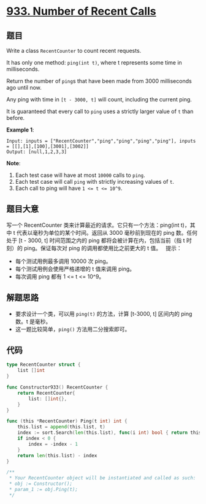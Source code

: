 # [933. Number of Recent Calls](https://leetcode.com/problems/number-of-recent-calls/)



## 题目

Write a class `RecentCounter` to count recent requests.

It has only one method: `ping(int t)`, where t represents some time in milliseconds.

Return the number of `ping`s that have been made from 3000 milliseconds ago until now.

Any ping with time in `[t - 3000, t]` will count, including the current ping.

It is guaranteed that every call to `ping` uses a strictly larger value of `t` than before.

**Example 1**:

```
Input: inputs = ["RecentCounter","ping","ping","ping","ping"], inputs = [[],[1],[100],[3001],[3002]]
Output: [null,1,2,3,3]
```

**Note**:

1. Each test case will have at most `10000` calls to `ping`.
2. Each test case will call `ping` with strictly increasing values of `t`.
3. Each call to ping will have `1 <= t <= 10^9`.


## 题目大意

写一个 RecentCounter 类来计算最近的请求。它只有一个方法：ping(int t)，其中 t 代表以毫秒为单位的某个时间。返回从 3000 毫秒前到现在的 ping 数。任何处于 [t - 3000, t] 时间范围之内的 ping 都将会被计算在内，包括当前（指 t 时刻）的 ping。保证每次对 ping 的调用都使用比之前更大的 t 值。
 
提示：

- 每个测试用例最多调用 10000 次 ping。
- 每个测试用例会使用严格递增的 t 值来调用 ping。
- 每次调用 ping 都有 1 <= t <= 10^9。


## 解题思路

- 要求设计一个类，可以用 `ping(t)` 的方法，计算 [t-3000, t] 区间内的 ping 数。t 是毫秒。
- 这一题比较简单，`ping()` 方法用二分搜索即可。

## 代码

```go
type RecentCounter struct {
    list []int
}

func Constructor933() RecentCounter {
    return RecentCounter{
        list: []int{},
    }
}

func (this *RecentCounter) Ping(t int) int {
    this.list = append(this.list, t)
    index := sort.Search(len(this.list), func(i int) bool { return this.list[i] >= t-3000 })
    if index < 0 {
        index = -index - 1
    }
    return len(this.list) - index
}

/**
 * Your RecentCounter object will be instantiated and called as such:
 * obj := Constructor();
 * param_1 := obj.Ping(t);
 */
```